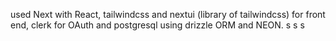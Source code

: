 used Next with React, tailwindcss and nextui (library of tailwindcss) for front end, clerk for OAuth and postgresql using drizzle ORM and NEON.
s
s
s